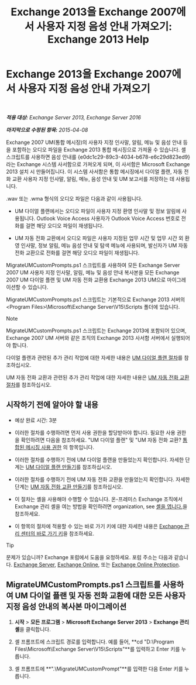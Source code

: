 ﻿---
title: 'Exchange 2013을 Exchange 2007에서 사용자 지정 음성 안내 가져오기: Exchange 2013 Help'
TOCTitle: Exchange 2013을 Exchange 2007에서 사용자 지정 음성 안내 가져오기
ms:assetid: 70c0b0bc-c0de-4e3c-8144-1fe59f86ebf4
ms:mtpsurl: https://technet.microsoft.com/ko-kr/library/Gg309147(v=EXCHG.150)
ms:contentKeyID: 54651819
ms.date: 05/22/2018
mtps_version: v=EXCHG.150
ms.translationtype: MT
---

# Exchange 2013을 Exchange 2007에서 사용자 지정 음성 안내 가져오기

 

_**적용 대상:** Exchange Server 2013, Exchange Server 2016_

_**마지막으로 수정된 항목:** 2015-04-08_

Exchange 2007 UM(통합 메시징)의 사용자 지정 인사말, 알림, 메뉴 및 음성 안내 등을 포함하는 오디오 파일을 Exchange 2013 통합 메시징으로 가져올 수 있습니다. 셸 스크립트를 사용하면 음성 안내를 {e0dc1c29-89c3-4034-b678-e6c29d823ed9}라는 Exchange 시스템 사서함으로 가져오게 되며, 이 사서함은 Microsoft Exchange 2013 설치 시 만들어집니다. 이 시스템 사서함은 통합 메시징에서 다이얼 플랜, 자동 전화 교환 사용자 지정 인사말, 알림, 메뉴, 음성 안내 및 UM 보고서를 저장하는 데 사용됩니다.

.wav 또는 .wma 형식의 오디오 파일은 다음과 같이 사용됩니다.

  - UM 다이얼 플랜에서는 오디오 파일이 사용자 지정 환영 인사말 및 정보 알림에 사용됩니다. Outlook Voice Access 사용자가 Outlook Voice Access 번호로 전화를 걸면 해당 오디오 파일이 재생됩니다.

  - UM 자동 전화 교환에서 오디오 파일은 사용자 지정된 업무 시간 및 업무 시간 외 환영 인사말, 정보 알림, 메뉴 음성 안내 및 탐색 메뉴에 사용되며, 발신자가 UM 자동 전화 교환으로 전화를 걸면 해당 오디오 파일이 재생됩니다.

MigrateUMCustomPrompts.ps1 스크립트를 사용하여 모든 Exchange Server 2007 UM 사용자 지정 인사말, 알림, 메뉴 및 음성 안내 복사본을 모든 Exchange 2007 UM 다이얼 플랜 및 UM 자동 전화 교환용 Exchange 2013 UM으로 마이그레이션할 수 있습니다.

MigrateUMCustomPrompts.ps1 스크립트는 기본적으로 Exchange 2013 서버의 \<Program Files\>\\Microsoft\\Exchange Server\\V15\\Scripts 폴더에 있습니다.


> [!NOTE]
> MigrateUMCustomPrompts.ps1 스크립트는 Exchange 2013에 포함되어 있으며, Exchange 2007 UM 서버와 같은 조직의 Exchange 2013 사서함 서버에서 실행되어야 합니다.



다이얼 플랜과 관련된 추가 관리 작업에 대한 자세한 내용은 [UM 다이얼 플랜 절차](um-dial-plan-procedures-exchange-2013-help.md)를 참조하십시오.

UM 자동 전화 교환과 관련된 추가 관리 작업에 대한 자세한 내용은 [UM 자동 전화 교환 절차](um-auto-attendant-procedures-exchange-2013-help.md)를 참조하십시오.

## 시작하기 전에 알아야 할 내용

  - 예상 완료 시간: 3분

  - 이러한 절차를 수행하려면 먼저 사용 권한을 할당받아야 합니다. 필요한 사용 권한을 확인하려면 다음을 참조하세요. "UM 다이얼 플랜" 및 "UM 자동 전화 교환? [통합된 메시징 사용 권한](unified-messaging-permissions-exchange-2013-help.md) 의 항목입니다.

  - 이러한 절차를 수행하기 전에 UM 다이얼 플랜을 만들었는지 확인합니다. 자세한 단계는 [UM 다이얼 플랜 만들기](create-a-um-dial-plan-exchange-2013-help.md)를 참조하십시오.

  - 이러한 절차를 수행하기 전에 UM 자동 전화 교환을 만들었는지 확인합니다. 자세한 단계는 [UM 자동 전화 교환 만들기](create-a-um-auto-attendant-exchange-2013-help.md)를 참조하십시오.

  - 이 절차는 셸을 사용해야 수행할 수 있습니다. 온-프레미스 Exchange 조직에서 Exchange 관리 셸을 여는 방법을 확인하려면 organization, see [셸을 엽니다.](https://technet.microsoft.com/ko-kr/library/dd638134\(v=exchg.150\))을 참조하세요.

  - 이 항목의 절차에 적용할 수 있는 바로 가기 키에 대한 자세한 내용은 [Exchange 관리 센터의 바로 가기 키](keyboard-shortcuts-in-the-exchange-admin-center-exchange-online-protection-help.md)을 참조하세요.


> [!TIP]
> 문제가 있습니까? Exchange 포럼에서 도움을 요청하세요. 포럼 주소는 다음과 같습니다. <A href="https://go.microsoft.com/fwlink/p/?linkid=60612">Exchange Server</A>, <A href="https://go.microsoft.com/fwlink/p/?linkid=267542">Exchange Online</A>, 또는 <A href="https://go.microsoft.com/fwlink/p/?linkid=285351">Exchange Online Protection</A>.



## MigrateUMCustomPrompts.ps1 스크립트를 사용하여 UM 다이얼 플랜 및 자동 전화 교환에 대한 모든 사용자 지정 음성 안내의 복사본 마이그레이션

1.  **시작** \> **모든 프로그램** \> **Microsoft Exchange Server 2013** \> **Exchange 관리 셸**을 클릭합니다.

2.  셸 프롬프트에 스크립트 경로를 입력합니다. 예를 들어, **cd "D:\\Program Files\\Microsoft\\Exchange Server\\V15\\Scripts"**를 입력하고 Enter 키를 누릅니다.

3.  셸 프롬프트에 **".\\MigrateUMCustomPrompt"**를 입력한 다음 Enter 키를 누릅니다.

